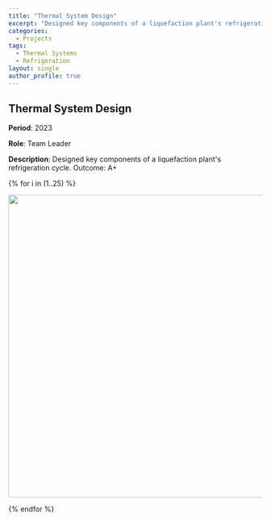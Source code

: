 ```yaml
---
title: "Thermal System Design"
excerpt: "Designed key components of a liquefaction plant's refrigeration cycle. Achieved an A+ grade."
categories:
  - Projects
tags:
  - Thermal Systems
  - Refrigeration
layout: single
author_profile: true
---
```


## Thermal System Design

**Period**: 2023

**Role**: Team Leader

**Description**: Designed key components of a liquefaction plant's refrigeration cycle. Outcome: A+

{% for i in (1..25) %}
<p align="center"><img src="/assets/images/thermal/slide{{i}}.png" width="600"></p>
{% endfor %}

